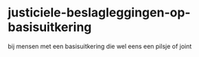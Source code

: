 # justiciele-beslagleggingen-op-basisuitkering
bij mensen met een basisuitkering die wel eens een pilsje of joint
